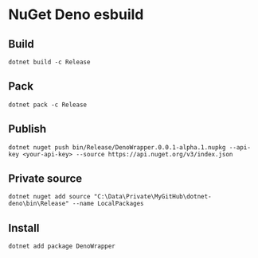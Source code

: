 # NuGet Deno esbuild

## Build

```shell
dotnet build -c Release
```

## Pack

```shell
dotnet pack -c Release
```

## Publish

```shell
dotnet nuget push bin/Release/DenoWrapper.0.0.1-alpha.1.nupkg --api-key <your-api-key> --source https://api.nuget.org/v3/index.json
```

## Private source

```shell
dotnet nuget add source "C:\Data\Private\MyGitHub\dotnet-deno\bin\Release" --name LocalPackages
```

## Install

```shell
dotnet add package DenoWrapper
```
